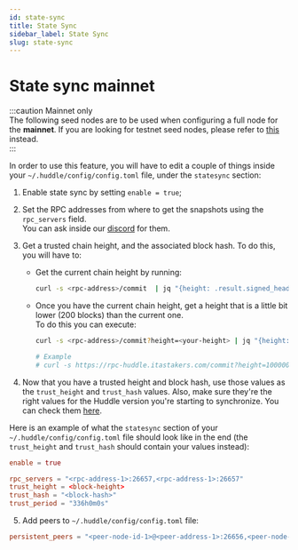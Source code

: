 ```yaml
---
id: state-sync
title: State Sync
sidebar_label: State Sync
slug: state-sync
---
```


# State sync mainnet
:::caution Mainnet only   
The following seed nodes are to be used when configuring a full node for the **mainnet**. If you are looking for testnet seed nodes, please refer to [this](../05-testnet/04-join-public/04-state-sync.md) instead.  
:::

In order to use this feature, you will have to edit a couple of things inside your `~/.huddle/config/config.toml` file,
under the `statesync` section:

1. Enable state sync by setting `enable = true`;

2. Set the RPC addresses from where to get the snapshots using the `rpc_servers` field.  
   You can ask inside our [discord](https://discord.huddle.network/) for them.

3. Get a trusted chain height, and the associated block hash. To do this, you will have to:
    - Get the current chain height by running:
        ```bash
        curl -s <rpc-address>/commit  | jq "{height: .result.signed_header.header.height}"
        ```
    - Once you have the current chain height, get a height that is a little bit lower (200 blocks) than the current one.  
      To do this you can execute:
        ```bash
        curl -s <rpc-address>/commit?height=<your-height> | jq "{height: .result.signed_header.header.height, hash: .result.signed_header.commit.block_id.hash}"
  
        # Example
        # curl -s https://rpc-huddle.itastakers.com/commit?height=100000 | jq "{height: .result.signed_header.header.height, hash: .result.signed_header.commit.block_id.hash}"
        ```
4. Now that you have a trusted height and block hash, use those values as the `trust_height` and `trust_hash` values. 
   Also, make sure they're the right values for the Huddle version you're starting to synchronize. 
   You can check them [here](https://github.com/desmos-labs/mainnet#state-sync).

Here is an example of what the `statesync` section of your `~/.huddle/config/config.toml` file should look like in the end (the `trust_height` and `trust_hash` should contain your values instead):

```toml
enable = true

rpc_servers = "<rpc-address-1>:26657,<rpc-address-1>:26657"
trust_height = <block-height>
trust_hash = "<block-hash>"
trust_period = "336h0m0s"
```

5. Add peers to `~/.huddle/config/config.toml` file:

 ```toml
persistent_peers = "<peer-node-id-1>@<peer-address-1>:26656,<peer-node-id-2>@<peer-node-address-2>:26656",...."
 ```
